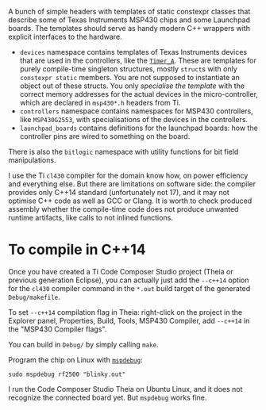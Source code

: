 A bunch of simple headers with templates of static constexpr classes
that describe some of Texas Instruments MSP430 chips and some Launchpad boards.
The templates should serve as handy modern C++ wrappers
with explicit interfaces to the hardware.

* `devices` namespace contains templates of Texas Instruments devices
that are used in the controllers, like the [`Timer_A`](https://www.ti.com/lit/ug/slau400f/slau400f.pdf).
These are templates for purely compile-time singleton structures,
mostly `struct`s with only `constexpr static` members.
You are not supposed to instantiate an object out of these structs.
You only _specialise the template_ with the correct memory addresses
for the actual devices in the micro-controller,
which are declared in `msp430*.h` headers from Ti.
* `controllers` namespace contains namespaces for MSP430 controllers, like `MSP430G2553`,
with specialisations of the devices in the controllers.
* `launchpad_boards` contains definitions for the launchpad boards:
how the controller pins are wired to something on the board.

There is also the `bitlogic` namespace with utility functions for bit field manipulations.

I use the Ti `cl430` compiler for the domain know how,
on power efficiency and everything else.
But there are limitations on software side:
the compiler provides only C++14 standard (unfortunately not 17),
and it may not optimise C++ code as well as GCC or Clang.
It is worth to check produced assembly whether the compile-time code
does not produce unwanted runtime artifacts, like calls to not inlined functions.

# To compile in C++14

Once you have created a Ti Code Composer Studio project (Theia or previous generation Eclipse),
you can actually just add the `--c++14` option for the `cl430` compiler command
in the `*.out` build target of the generated `Debug/makefile`.

To set `--c++14` compilation flag in Theia:
right-click on the project in the Explorer panel,
Properties, Build, Tools, MSP430 Compiler,
add `--c++14` in the "MSP430 Compiler flags".

You can build in `Debug/` by simply calling `make`.

Program the chip on Linux with [`mspdebug`](https://github.com/dlbeer/mspdebug):

    sudo mspdebug rf2500 "blinky.out"

I run the Code Composer Studio Theia on Ubuntu Linux,
and it does not recognize the connected board yet.
But `mspdebug` works fine.
